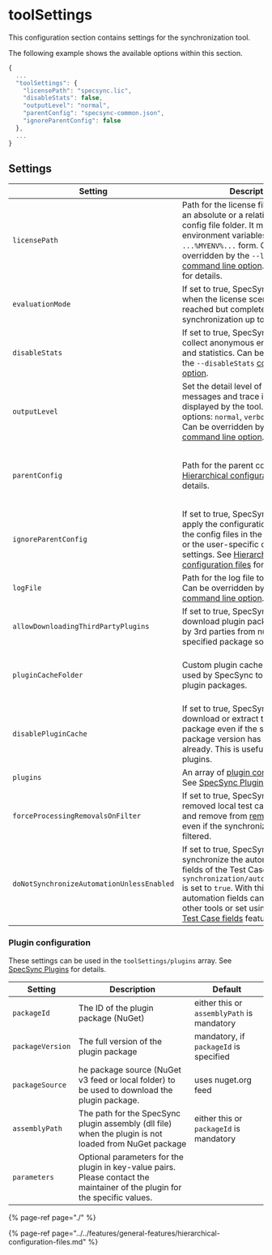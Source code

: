 # toolSettings

This configuration section contains settings for the synchronization tool.

The following example shows the available options within this section.

```javascript
{
  ...
  "toolSettings": {
    "licensePath": "specsync.lic",
    "disableStats": false,
    "outputLevel": "normal",
    "parentConfig": "specsync-common.json",
    "ignoreParentConfig": false
  }, 
  ...
}
```

## Settings

| Setting | Description | Default |
| ------- | ----------- | ------- |
| `licensePath` | Path for the license file. Can contain an absolute or a relative path to the config file folder. It may contain environment variables in `...%MYENV%...` form. Can be overridden by the `--license` [command line option](../command-line-reference/#common-command-line-options). See [Licensing](../../licensing.md) for details. | `specsync.lic` |
| `evaluationMode` | If set to true, SpecSync will not fail when the license scenario limit is reached but completes the synchronization up to the limit. | `false` |
| `disableStats` | If set to true, SpecSync will not collect anonymous error diagnostics and statistics. Can be overridden by the `--disableStats`  [command line option](../command-line-reference/#common-command-line-options). | `false` |
| `outputLevel` | Set the detail level of error messages and trace information displayed by the tool. Available options: `normal`, `verbose` and `debug`. Can be overridden by the `--verbose` [command line option](../command-line-reference/#common-command-line-options). | `normal` |
| `parentConfig` | Path for the parent config file. See [Hierarchical configuration files](../../features/general-features/hierarchical-configuration-files.md) for details. | not specified, the files in the parent folder will be considered |
| `ignoreParentConfig` | If set to true, SpecSync will not apply the configuration settings of the config files in the parent folders or the user-specific configuration settings. See [Hierarchical configuration files](../../features/general-features/hierarchical-configuration-files.md) for details. | `false` |
| `logFile` | Path for the log file to be created. Can be overridden by the `--log` [command line option](../command-line-reference/#common-command-line-options). | no log file |
| `allowDownloadingThirdPartyPlugins` | If set to true, SpecSync is allowed to download plugin packages created by 3rd parties from nuget.org or the specified package source. | `false` |
| `pluginCacheFolder` | Custom plugin cache folder to be used by SpecSync to download plugin packages. | plugins stored in the SpecSync app data folder | 
| `disablePluginCache` | If set to true, SpecSync will always download or extract the plugin package even if the same plugin package version has been used already. This is useful for testing plugins. | `false` |
| `plugins` | An array of [plugin configurations](#plugin-configuration). See [SpecSync Plugins](../../features/general-features/specsync-plugins.md) for details. | no plugins |
| `forceProcessingRemovalsOnFilter` | If set to true, SpecSync will process removed local test cases (ie. add tag and remove from [remote scope](../../features/common-synchronization-features/remote-scope.md)), even if the synchronization is filtered. | `false` |
| `doNotSynchronizeAutomationUnlessEnabled` | If set to true, SpecSync will not synchronize the automation-related fields of the Test Case unless the `synchronization/automation/enabled` is set to `true`. With this setting, the automation fields can be updated by other tools or set using the [Update Test Case fields](../../features/push-features/update-test-case-fields.md#update-automation-fields) feature. | `false` |

### Plugin configuration 

These settings can be used in the `toolSettings/plugins` array. See [SpecSync Plugins](../../features/general-features/specsync-plugins.md) for details.

| Setting | Description | Default |
| ------- | ----------- | ------- |
| `packageId` | The ID of the plugin package (NuGet) | either this or `assemblyPath` is mandatory |
| `packageVersion` | The full version of the plugin package | mandatory, if `packageId` is specified |
| `packageSource` | he package source (NuGet v3 feed or local folder) to be used to download the plugin package. | uses nuget.org feed |
| `assemblyPath` | The path for the SpecSync plugin assembly (dll file) when the plugin is not loaded from NuGet package | either this or `packageId` is mandatory | 
| `parameters` | Optional parameters for the plugin in key-value pairs. Please contact the maintainer of the plugin for the specific values. |

{% page-ref page="./" %}

{% page-ref page="../../features/general-features/hierarchical-configuration-files.md" %}

